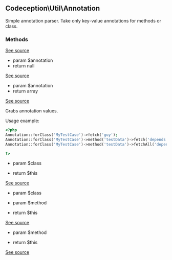 
## Codeception\Util\Annotation


Simple annotation parser. Take only key-value annotations for methods or class.

### Methods


[See source](https://github.com/Codeception/Codeception/blob/master/src/Codeception/Util/Annotation.php#L63)

 *  param $annotation
 *  return null

[See source](https://github.com/Codeception/Codeception/blob/master/src/Codeception/Util/Annotation.php#L83)

 *  param $annotation
 *  return array

[See source](https://github.com/Codeception/Codeception/blob/master/src/Codeception/Util/Annotation.php#L96)

Grabs annotation values.

Usage example:

``` php
<?php
Annotation::forClass('MyTestCase')->fetch('guy');
Annotation::forClass('MyTestCase')->method('testData')->fetch('depends');
Annotation::forClass('MyTestCase')->method('testData')->fetchAll('depends');

?>
```

 *  param $class

 *  return $this

[See source](https://github.com/Codeception/Codeception/blob/master/src/Codeception/Util/Annotation.php#L39)

 *  param $class
 *  param $method

 *  return $this

[See source](https://github.com/Codeception/Codeception/blob/master/src/Codeception/Util/Annotation.php#L58)

 *  param $method

 *  return $this

[See source](https://github.com/Codeception/Codeception/blob/master/src/Codeception/Util/Annotation.php#L73)
